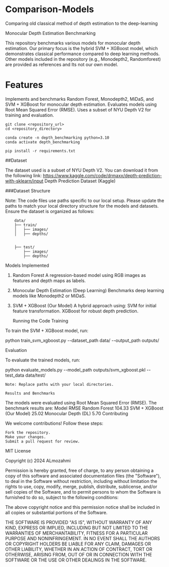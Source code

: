 # Comparison-Models
Comparing old classical method of depth estimation to the deep-learning



Monocular Depth Estimation Benchmarking

This repository benchmarks various models for monocular depth estimation. Our primary focus is the hybrid SVM + XGBoost model, which demonstrates classical performance compared to deep learning methods. Other models included in the repository (e.g., Monodepth2, Randomforest) are provided as references and Its not our own model.


<h1>Features</h1>

Implements and benchmarks Random Forest, Monodepth2, MiDaS, and SVM + XGBoost for monocular depth estimation.
Evaluates models using Root Mean Squared Error (RMSE).
Uses a subset of NYU Depth V2 for training and evaluation.

    git clone <repository_url>
    cd <repository_directory>

    conda create -n depth_benchmarking python=3.10
    conda activate depth_benchmarking

    pip install -r requirements.txt


##Dataset

The dataset used is a subset of NYU Depth V2. You can download it from the following link:
https://www.kaggle.com/code/drmaxx/depth-prediction-with-sklearn/input
Depth Prediction Dataset (Kaggle)

###Dataset Structure

Note: The code files use paths specific to our local setup. Please update the paths to match your local directory structure for the models and datasets.
Ensure the dataset is organized as follows:

        data/
        ├── train/
        │   ├── images/
        │   ├── depths/

        
        ├── test/
            ├── images/
            ├── depths/




Models Implemented
1. Random Forest
    A regression-based model using RGB images as features and depth maps as labels.
2. Monocular Depth Estimation (Deep Learning)
    Benchmarks deep learning models like Monodepth2 or MiDaS.
3. SVM + XGBoost (Our Model)
    A hybrid approach using:
   SVM for initial feature transformation.
   XGBoost for robust depth prediction.



   Running the Code
Training

To train the SVM + XGBoost model, run:

python train_svm_xgboost.py --dataset_path data/ --output_path outputs/

Evaluation

To evaluate the trained models, run:

python evaluate_models.py --model_path outputs/svm_xgboost.pkl --test_data data/test/

    Note: Replace paths with your local directories.

    Results and Benchmarks

The models were evaluated using Root Mean Squared Error (RMSE). The benchmark results are:
Model	RMSE
Random Forest	104.33
SVM + XGBoost (Our Model)	25.02
Monocular Depth (DL)	5.70
Contributing

We welcome contributions! Follow these steps:

    Fork the repository.
    Make your changes.
    Submit a pull request for review.



MIT License

Copyright (c) 2024 ALmozahmi

Permission is hereby granted, free of charge, to any person obtaining a copy
of this software and associated documentation files (the "Software"), to deal
in the Software without restriction, including without limitation the rights
to use, copy, modify, merge, publish, distribute, sublicense, and/or sell
copies of the Software, and to permit persons to whom the Software is
furnished to do so, subject to the following conditions:

The above copyright notice and this permission notice shall be included in all
copies or substantial portions of the Software.

THE SOFTWARE IS PROVIDED "AS IS", WITHOUT WARRANTY OF ANY KIND, EXPRESS OR
IMPLIED, INCLUDING BUT NOT LIMITED TO THE WARRANTIES OF MERCHANTABILITY,
FITNESS FOR A PARTICULAR PURPOSE AND NONINFRINGEMENT. IN NO EVENT SHALL THE
AUTHORS OR COPYRIGHT HOLDERS BE LIABLE FOR ANY CLAIM, DAMAGES OR OTHER
LIABILITY, WHETHER IN AN ACTION OF CONTRACT, TORT OR OTHERWISE, ARISING FROM,
OUT OF OR IN CONNECTION WITH THE SOFTWARE OR THE USE OR OTHER DEALINGS IN THE
SOFTWARE.
